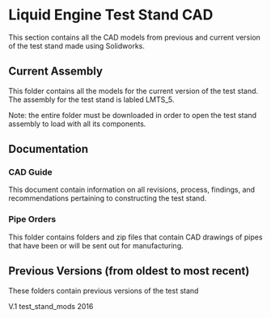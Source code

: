# Liquid Engine Test Stand CAD

  This section contains all the CAD models from previous and current version of the test stand made using Solidworks.
  
 ## Current Assembly
 
  This folder contains all the models for the current version of the test stand. The assembly for the test stand is labled LMTS_5. 
  
  Note: the entire folder must be downloaded in order to open the test stand assembly to load with all its components.
 
 ## Documentation
 
  ### CAD Guide
  
  This document contain information on all revisions, process, findings, and recommendations pertaining to constructing the test stand.
  
  ### Pipe Orders
  
  This folder contains folders and zip files that contain CAD drawings of pipes that have been or will be sent out for manufacturing.
  
 ## Previous Versions (from oldest to most recent)
 
  These folders contain previous versions of the test stand
  
  V.1
  test_stand_mods
  2016
